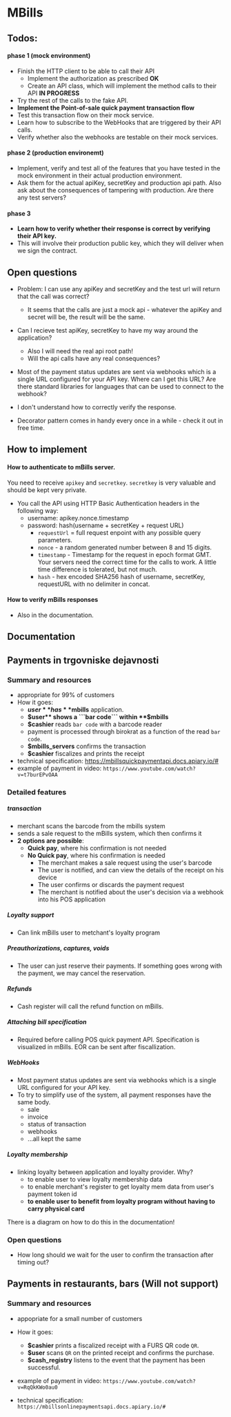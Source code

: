 # MBills

## Todos:

#### phase 1 (mock environment)
- Finish the HTTP client to be able to call their API
	- Implement the authorization as prescribed **OK**
	- Create an API class, which will implement the method calls to their API **IN PROGRESS**
- Try the rest of the calls to the fake API.
- **Implement the Point-of-sale quick payment transaction flow**
- Test this transaction flow on their mock service.
- Learn how to subscribe to the WebHooks that are triggered by their API calls.
- Verify whether also the webhooks are testable on their mock services.

#### phase 2 (production environemt)
- Implement, verify and test all of the features that you have tested in the mock environment in their actual production environment.
- Ask them for the actual apiKey, secretKey and production api path. Also ask about the consequences of tampering with production. Are there any test servers?

#### phase 3
- **Learn how to verify whether their response is correct by verifying their API key.**
- This will involve their production public key, which they will deliver when we sign the contract.

## Open questions

- Problem: I can use any apiKey and secretKey and the test url will return that the call was correct?
	- It seems that the calls are just a mock api - whatever the apiKey and secret will be, the result will be the same.

- Can I recieve test apiKey, secretKey to have my way around the application?
	- Also I will need the real api root path!
	- Will the api calls have any real consequences?

- Most of the payment status updates are sent via webhooks which is a single URL configured for your API key. Where can I get this URL? Are there standard libraries for languages that can be used to connect to the webhook?

- I don't understand how to correctly verify the response.

- Decorator pattern comes in handy every once in a while - check it out in free time.

## How to implement

#### How to authenticate to mBills server.

You need to receive ```apikey``` and ```secretkey```. ```secretkey``` is very valuable and should be kept very private.
 
- You call the API using HTTP Basic Authentication headers in the following way:
	- username: apikey.nonce.timestamp
	- password: hash(username + secretKey + request URL)
		- ```requestUrl``` = full request enpoint with any possible query parameters.
		- ```nonce``` - a random generated number between 8 and 15 digits.
		- ```timestamp``` - Timestamp for the request in epoch format GMT. Your servers need the correct time for the calls to work. A little time difference is tolerated, but not much.
		- ```hash``` - hex encoded SHA256 hash of username, secretKey, requestURL with no delimiter in concat.

#### How to verify mBills responses

- Also in the documentation.
		
## Documentation

## Payments in trgovniske dejavnosti

### Summary and resources

- appropriate for 99% of customers
- How it goes:
	- **$user** has **$mbills** application.
	- **$user** shows a ```bar code``` within **$mbills**
	- **$cashier** reads ```bar code``` with a barcode reader
	- payment is processed through birokrat as a function of the read ```bar code```.
	- **$mbills_servers** confirms the transaction
	- **$cashier** fiscalizes and prints the receipt
- technical specification: https://mbillsquickpaymentapi.docs.apiary.io/#
- example of payment in video: ```https://www.youtube.com/watch?v=t7burEPvOAA```


### Detailed features

##### transaction
- merchant scans the barcode from the mbills system
- sends a sale request to the mBills system, which then confirms it
- **2 options are possible**:
	- **Quick pay**, where his confirmation is not needed
	- **No Quick pay**, where his confirmation is needed
		- The merchant makes a sale request using the user's barcode
		- The user is notified, and can view the details of the receipt on his device
		- The user confirms or discards the payment request
		- The merchant is notified about the user's decision via a webhook into his POS application

##### Loyalty support

- Can link mBills user to metchant's loyalty program

##### Preauthorizations, captures, voids

- The user can just reserve their payments. If something goes wrong with the payment, we may cancel the reservation.

##### Refunds

- Cash register will call the refund function on mBills.

##### Attaching bill specification

- Required before calling POS quick payment API. Specification is visualized in mBills. EOR can be sent after fiscallization.

##### WebHooks

- Most payment status updates are sent via webhooks which is a single URL configured for your API key.
- To try to simplify use of the system, all payment responses have the same body.
	- sale
	- invoice
	- status of transaction
	- webhooks
	- ...all kept the same

##### Loyalty membership

- linking loyalty between application and loyalty provider. Why?
	- to enable user to view loyalty membership data
	- to enable merchant's register to get loyalty mem data from user's payment token id
	- **to enable user to benefit from loyalty program without having to carry physical card**

There is a diagram on how to do this in the documentation!

### Open questions



- How long should we wait for the user to confirm the transaction after timing out?

## Payments in restaurants, bars (Will not support)

### Summary and resources

- appopriate for a small number of customers
- How it goes:
	- **$cashier** prints a fiscalized receipt with a FURS QR code ```QR```.
	- **$user** scans ```QR``` on the printed receipt and confirms the purchase.
	- **$cash_registry** listens to the event that the payment has been successful.
- example of payment in video: ```https://www.youtube.com/watch?v=RqQkKWo0au0```

- technical specification: ```https://mbillsonlinepaymentsapi.docs.apiary.io/#```
